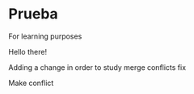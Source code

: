 # Prueba
For learning purposes

Hello there!


Adding a change in order to study merge conflicts fix

Make conflict

